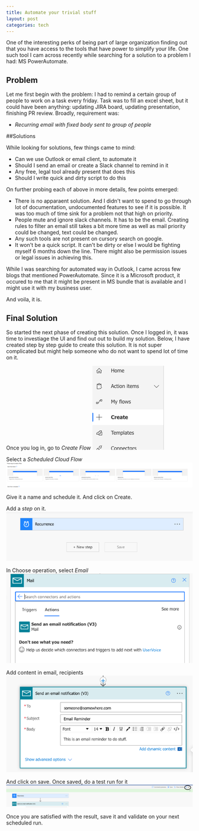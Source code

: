```yaml
---
title: Automate your trivial stuff
layout: post
categories: tech
---
```


One of the interesting perks of being part of large organization  finding out that you have access to the tools that have power to simplify your life.
One such tool I cam across recently while searching for a solution to a problem I had: MS PowerAutomate.

## Problem

Let me first begin with the problem:
I had to remind a certain group of people to work on a task every friday.
Task was to fill an excel sheet, but it could have been anything: updating JIRA board, updating presentation, finishing PR review.
Broadly, requirement was:
- *Recurring email with fixed body sent to group of people*

<!--break-->

##Solutions

While looking for solutions, few things came to mind:
- Can we use Outlook or email client, to automate it
- Should I send an email or create a Slack channel to remind in it
- Any free, legal tool already present that does this
- Should I write quick and dirty script to do this

On further probing each of above in more details, few points emerged:
- There is no apparaent solution. And I didn't want to spend to go through lot of documentation, undocumented features to see if it is possible. It was too much of time sink for a problem not that high on priority.
- People mute and ignore slack channels. It has to be the email. Creating rules to filter an email still takes a bit more time as well as mail priority could be changed, text could be changed.
- Any such tools are not present on cursory search on google.
- It won't be a quick script. It can't be dirty or else I would be fighting myself 6 months down the line. There might also be permission issues or legal issues in achieving this.

While I was searching for automated way in Outlook, I came across few blogs that mentioned PowerAutomate.
Since it is a Microsoft product, it occured to me that it might be present in MS bundle that is available and I might use it with my business user.

And voila, it is.

## Final Solution

So started the next phase of creating this solution. Once I logged in, it was time to investiage the UI and find out out to build my solution.
Below, I have created step by step guide to create this solution.
It is not super complicated but might help someone who do not want to spend lot of time on it.

Once you log in, go to *Create Flow*
![Create Flow](/assets/create.png)

Select a *Scheduled Cloud Flow*
![Scheduled Cloud Flow](/assets/cloud_flow.png)

Give it a name and schedule it. And click on Create.

Add a *step* on it.
![Add Step](/assets/nextstep.png)

In Choose operation, select *Email*
![Email template](/assets/emailtemp.png)

Add content in email, recipients
![Email](/assets/email.png)

And click on save. Once saved, do a test run for it
![Test](/assets/test.png)

Once you are satisfied with the result, save it and validate on your next scheduled run.
